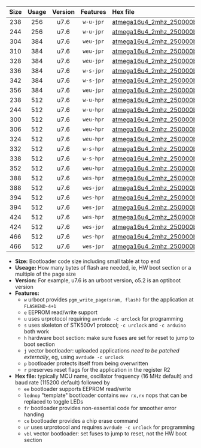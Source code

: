 |Size|Usage|Version|Features|Hex file|
|:-:|:-:|:-:|:-:|:--|
|238|256|u7.6|`w-u-jpr`|[atmega16u4_2mhz_250000bps_ur_vbl.hex](https://raw.githubusercontent.com/stefanrueger/urboot/main//atmega16u4_2mhz_250000bps_ur_vbl.hex)|
|244|256|u7.6|`w-u-jpr`|[atmega16u4_2mhz_250000bps_lednop_ur_vbl.hex](https://raw.githubusercontent.com/stefanrueger/urboot/main//atmega16u4_2mhz_250000bps_lednop_ur_vbl.hex)|
|304|384|u7.6|`weu-jpr`|[atmega16u4_2mhz_250000bps_ee_ur_vbl.hex](https://raw.githubusercontent.com/stefanrueger/urboot/main//atmega16u4_2mhz_250000bps_ee_ur_vbl.hex)|
|310|384|u7.6|`weu-jpr`|[atmega16u4_2mhz_250000bps_ee_lednop_ur_vbl.hex](https://raw.githubusercontent.com/stefanrueger/urboot/main//atmega16u4_2mhz_250000bps_ee_lednop_ur_vbl.hex)|
|328|384|u7.6|`weu-jpr`|[atmega16u4_2mhz_250000bps_ee_lednop_fr_ur_vbl.hex](https://raw.githubusercontent.com/stefanrueger/urboot/main//atmega16u4_2mhz_250000bps_ee_lednop_fr_ur_vbl.hex)|
|336|384|u7.6|`w-s-jpr`|[atmega16u4_2mhz_250000bps_vbl.hex](https://raw.githubusercontent.com/stefanrueger/urboot/main//atmega16u4_2mhz_250000bps_vbl.hex)|
|342|384|u7.6|`w-s-jpr`|[atmega16u4_2mhz_250000bps_lednop_vbl.hex](https://raw.githubusercontent.com/stefanrueger/urboot/main//atmega16u4_2mhz_250000bps_lednop_vbl.hex)|
|356|384|u7.6|`weu-jpr`|[atmega16u4_2mhz_250000bps_ee_lednop_fr_ce_ur_vbl.hex](https://raw.githubusercontent.com/stefanrueger/urboot/main//atmega16u4_2mhz_250000bps_ee_lednop_fr_ce_ur_vbl.hex)|
|238|512|u7.6|`w-u-hpr`|[atmega16u4_2mhz_250000bps_ur.hex](https://raw.githubusercontent.com/stefanrueger/urboot/main//atmega16u4_2mhz_250000bps_ur.hex)|
|244|512|u7.6|`w-u-hpr`|[atmega16u4_2mhz_250000bps_lednop_ur.hex](https://raw.githubusercontent.com/stefanrueger/urboot/main//atmega16u4_2mhz_250000bps_lednop_ur.hex)|
|300|512|u7.6|`weu-hpr`|[atmega16u4_2mhz_250000bps_ee_ur.hex](https://raw.githubusercontent.com/stefanrueger/urboot/main//atmega16u4_2mhz_250000bps_ee_ur.hex)|
|306|512|u7.6|`weu-hpr`|[atmega16u4_2mhz_250000bps_ee_lednop_ur.hex](https://raw.githubusercontent.com/stefanrueger/urboot/main//atmega16u4_2mhz_250000bps_ee_lednop_ur.hex)|
|324|512|u7.6|`weu-hpr`|[atmega16u4_2mhz_250000bps_ee_lednop_fr_ur.hex](https://raw.githubusercontent.com/stefanrueger/urboot/main//atmega16u4_2mhz_250000bps_ee_lednop_fr_ur.hex)|
|332|512|u7.6|`w-s-hpr`|[atmega16u4_2mhz_250000bps.hex](https://raw.githubusercontent.com/stefanrueger/urboot/main//atmega16u4_2mhz_250000bps.hex)|
|338|512|u7.6|`w-s-hpr`|[atmega16u4_2mhz_250000bps_lednop.hex](https://raw.githubusercontent.com/stefanrueger/urboot/main//atmega16u4_2mhz_250000bps_lednop.hex)|
|352|512|u7.6|`weu-hpr`|[atmega16u4_2mhz_250000bps_ee_lednop_fr_ce_ur.hex](https://raw.githubusercontent.com/stefanrueger/urboot/main//atmega16u4_2mhz_250000bps_ee_lednop_fr_ce_ur.hex)|
|388|512|u7.6|`wes-hpr`|[atmega16u4_2mhz_250000bps_ee.hex](https://raw.githubusercontent.com/stefanrueger/urboot/main//atmega16u4_2mhz_250000bps_ee.hex)|
|388|512|u7.6|`wes-jpr`|[atmega16u4_2mhz_250000bps_ee_vbl.hex](https://raw.githubusercontent.com/stefanrueger/urboot/main//atmega16u4_2mhz_250000bps_ee_vbl.hex)|
|394|512|u7.6|`wes-hpr`|[atmega16u4_2mhz_250000bps_ee_lednop.hex](https://raw.githubusercontent.com/stefanrueger/urboot/main//atmega16u4_2mhz_250000bps_ee_lednop.hex)|
|394|512|u7.6|`wes-jpr`|[atmega16u4_2mhz_250000bps_ee_lednop_vbl.hex](https://raw.githubusercontent.com/stefanrueger/urboot/main//atmega16u4_2mhz_250000bps_ee_lednop_vbl.hex)|
|424|512|u7.6|`wes-hpr`|[atmega16u4_2mhz_250000bps_ee_lednop_fr.hex](https://raw.githubusercontent.com/stefanrueger/urboot/main//atmega16u4_2mhz_250000bps_ee_lednop_fr.hex)|
|424|512|u7.6|`wes-jpr`|[atmega16u4_2mhz_250000bps_ee_lednop_fr_vbl.hex](https://raw.githubusercontent.com/stefanrueger/urboot/main//atmega16u4_2mhz_250000bps_ee_lednop_fr_vbl.hex)|
|466|512|u7.6|`wes-hpr`|[atmega16u4_2mhz_250000bps_ee_lednop_fr_ce.hex](https://raw.githubusercontent.com/stefanrueger/urboot/main//atmega16u4_2mhz_250000bps_ee_lednop_fr_ce.hex)|
|466|512|u7.6|`wes-jpr`|[atmega16u4_2mhz_250000bps_ee_lednop_fr_ce_vbl.hex](https://raw.githubusercontent.com/stefanrueger/urboot/main//atmega16u4_2mhz_250000bps_ee_lednop_fr_ce_vbl.hex)|

- **Size:** Bootloader code size including small table at top end
- **Useage:** How many bytes of flash are needed, ie, HW boot section or a multiple of the page size
- **Version:** For example, u7.6 is an urboot version, o5.2 is an optiboot version
- **Features:**
  + `w` urboot provides `pgm_write_page(sram, flash)` for the application at `FLASHEND-4+1`
  + `e` EEPROM read/write support
  + `u` uses urprotocol requiring `avrdude -c urclock` for programming
  + `s` uses skeleton of STK500v1 protocol; `-c urclock` and `-c arduino` both work
  + `h` hardware boot section: make sure fuses are set for reset to jump to boot section
  + `j` vector bootloader: uploaded applications *need to be patched externally*, eg, using `avrdude -c urclock`
  + `p` bootloader protects itself from being overwritten
  + `r` preserves reset flags for the application in the register R2
- **Hex file:** typically MCU name, oscillator frequency (16 MHz default) and baud rate (115200 default) followed by
  + `ee` bootloader supports EEPROM read/write
  + `lednop` "template" bootloader contains `mov rx,rx` nops that can be replaced to toggle LEDs
  + `fr` bootloader provides non-essential code for smoother error handing
  + `ce` bootloader provides a chip erase command
  + `ur` uses urprotocol and requires `avrdude -c urclock` for programming
  + `vbl` vector bootloader: set fuses to jump to reset, not the HW boot section
